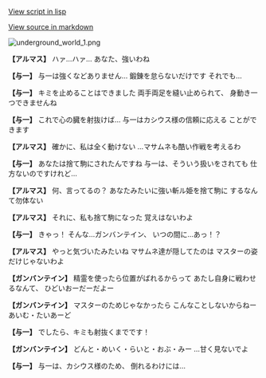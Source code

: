 [View script in lisp](../scripts/101304023.txt)

[View source in markdown](101304023.md)

![underground_world_1.png](../images/backgrounds/underground_world_1.png)

**【アルマス】**
ハァ…ハァ…
あなた、強いわね

**【与一】**
与一は強くなどありません…
鍛錬を怠らないだけです
それでも…

**【与一】**
キミを止めることはできました
両手両足を縫い止められて、
身動き一つできませんね

**【与一】**
これで心の臓を射抜けば…
与一はカシウス様の信頼に応える
ことができます

**【アルマス】**
確かに、私は全く動けない
…マサムネも酷い作戦を考えるわ

**【与一】**
あなたは捨て駒にされたんですね
与一は、そういう扱いをされても
仕方ないのですけれど…

**【アルマス】**
何、言ってるの？
あなたみたいに強い斬ル姫を捨て駒に
するなんて勿体ない

**【アルマス】**
それに、私も捨て駒になった
覚えはないわよ

**【与一】**
きゃっ！
そんな…ガンバンテイン、
いつの間に…あっ！？

**【アルマス】**
やっと気づいたみたいね
マサムネ達が隠してたのは
マスターの姿だけじゃないわよ

**【ガンバンテイン】**
精霊を使ったら位置がばれるからって
あたし自身に戦わせるなんて、
ひどいおーだーだよー

**【ガンバンテイン】**
マスターのためじゃなかったら
こんなことしないからねー
あいむ・たいあーど

**【与一】**
でしたら、キミも射抜くまでです！

**【ガンバンテイン】**
どんと・めいく・らいと・おぶ・みー
…甘く見ないでよ

**【与一】**
与一は、カシウス様のため、
倒れるわけには…
